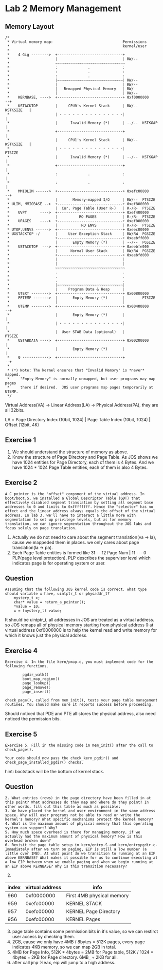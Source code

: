 # Lab 2 Memory Management

## Memory Layout

```
/*
 * Virtual memory map:                                Permissions
 *                                                    kernel/user
 *
 *    4 Gig -------->  +------------------------------+
 *                     |                              | RW/--
 *                     ~~~~~~~~~~~~~~~~~~~~~~~~~~~~~~~~
 *                     :              .               :
 *                     :              .               :
 *                     :              .               :
 *                     |~~~~~~~~~~~~~~~~~~~~~~~~~~~~~~| RW/--
 *                     |                              | RW/--
 *                     |   Remapped Physical Memory   | RW/--
 *                     |                              | RW/--
 *    KERNBASE, ---->  +------------------------------+ 0xf0000000      --+
 *    KSTACKTOP        |     CPU0's Kernel Stack      | RW/--  KSTKSIZE   |
 *                     | - - - - - - - - - - - - - - -|                   |
 *                     |      Invalid Memory (*)      | --/--  KSTKGAP    |
 *                     +------------------------------+                   |
 *                     |     CPU1's Kernel Stack      | RW/--  KSTKSIZE   |
 *                     | - - - - - - - - - - - - - - -|                 PTSIZE
 *                     |      Invalid Memory (*)      | --/--  KSTKGAP    |
 *                     +------------------------------+                   |
 *                     :              .               :                   |
 *                     :              .               :                   |
 *    MMIOLIM ------>  +------------------------------+ 0xefc00000      --+
 *                     |       Memory-mapped I/O      | RW/--  PTSIZE
 * ULIM, MMIOBASE -->  +------------------------------+ 0xef800000
 *                     |  Cur. Page Table (User R-)   | R-/R-  PTSIZE
 *    UVPT      ---->  +------------------------------+ 0xef400000
 *                     |          RO PAGES            | R-/R-  PTSIZE
 *    UPAGES    ---->  +------------------------------+ 0xef000000
 *                     |           RO ENVS            | R-/R-  PTSIZE
 * UTOP,UENVS ------>  +------------------------------+ 0xeec00000
 * UXSTACKTOP -/       |     User Exception Stack     | RW/RW  PGSIZE
 *                     +------------------------------+ 0xeebff000
 *                     |       Empty Memory (*)       | --/--  PGSIZE
 *    USTACKTOP  --->  +------------------------------+ 0xeebfe000
 *                     |      Normal User Stack       | RW/RW  PGSIZE
 *                     +------------------------------+ 0xeebfd000
 *                     |                              |
 *                     |                              |
 *                     ~~~~~~~~~~~~~~~~~~~~~~~~~~~~~~~~
 *                     .                              .
 *                     .                              .
 *                     .                              .
 *                     |~~~~~~~~~~~~~~~~~~~~~~~~~~~~~~|
 *                     |     Program Data & Heap      |
 *    UTEXT -------->  +------------------------------+ 0x00800000
 *    PFTEMP ------->  |       Empty Memory (*)       |        PTSIZE
 *                     |                              |
 *    UTEMP -------->  +------------------------------+ 0x00400000      --+
 *                     |       Empty Memory (*)       |                   |
 *                     | - - - - - - - - - - - - - - -|                   |
 *                     |  User STAB Data (optional)   |                 PTSIZE
 *    USTABDATA ---->  +------------------------------+ 0x00200000        |
 *                     |       Empty Memory (*)       |                   |
 *    0 ------------>  +------------------------------+                 --+
 *
 * (*) Note: The kernel ensures that "Invalid Memory" is *never* mapped.
 *     "Empty Memory" is normally unmapped, but user programs may map pages
 *     there if desired.  JOS user programs map pages temporarily at UTEMP.
 */

```

Virtual Address(VA) -> Linear Address(LA) -> Physical Address(PA), they are all 32bits.

LA = Page Directory Index (10bit, 1024) | Page Table Index (10bit, 1024) | Offset (12bit, 4K)


## Exercise 1
1. We should understand the structure of memory as above.
2. Know the structure of Page Directory and Page Table. As JOS shows we have 1024 entities for Page Directory, each of them is 4 Bytes.
And we have 1024 * 1024 Page Table entities, each of them is also 4 Bytes. 

## Exercise 2
```
A C pointer is the "offset" component of the virtual address. In boot/boot.S, we installed a Global Descriptor Table (GDT) that effectively disabled segment translation by setting all segment base addresses to 0 and limits to 0xffffffff. Hence the "selector" has no effect and the linear address always equals the offset of the virtual address. In lab 3, we'll have to interact a little more with segmentation to set up privilege levels, but as for memory translation, we can ignore segmentation throughout the JOS labs and focus solely on page translation.
```
1. Actually we do not need to care about the segment translation(va -> la), cause we mappeded them in places. we only cares about page translation(la -> pa).
2. Each Page Table entities is formed like 31 -- 12 Page Num | 11 --- 0 PLP(page level protection).
PLP describes the supervisor level which indicates page is for operating system or user.

## Question
```
Assuming that the following JOS kernel code is correct, what type should variable x have, uintptr_t or physaddr_t?
	mystery_t x;
	char* value = return_a_pointer();
	*value = 10;
	x = (mystery_t) value;
```
It should be uintptr_t, all addresses in JOS are treated as a virtual address. so JOS remaps all of physical memory starting from physical address 0 at virtual address 0xf0000000 is to help the kernel read and write memory for which it knows just the physical address.

## Exercise 4
```
Exercise 4. In the file kern/pmap.c, you must implement code for the following functions.

        pgdir_walk()
        boot_map_region()
        page_lookup()
        page_remove()
        page_insert()

check_page(), called from mem_init(), tests your page table management routines. You should make sure it reports success before proceeding.
```
Should noticed that PDE and PTE all stores the physical address, also need noticed the permission bits.

## Exercise 5
```
Exercise 5. Fill in the missing code in mem_init() after the call to check_page().

Your code should now pass the check_kern_pgdir() and check_page_installed_pgdir() checks.
```
hint: bootstack will be the bottom of kernel stack.

## Question
```
2. What entries (rows) in the page directory have been filled in at this point? What addresses do they map and where do they point? In other words, fill out this table as much as possible:
3. We have placed the kernel and user environment in the same address space. Why will user programs not be able to read or write the kernel's memory? What specific mechanisms protect the kernel memory?
4. What is the maximum amount of physical memory that this operating system can support? Why?
5. How much space overhead is there for managing memory, if we actually had the maximum amount of physical memory? How is this overhead broken down?
6. Revisit the page table setup in kern/entry.S and kern/entrypgdir.c. Immediately after we turn on paging, EIP is still a low number (a little over 1MB). At what point do we transition to running at an EIP above KERNBASE? What makes it possible for us to continue executing at a low EIP between when we enable paging and when we begin running at an EIP above KERNBASE? Why is this transition necessary?
```
2. 
| index | virtual address | info |
| ---- | ---- | ----|
| 960 | 0xf0000000 | First 4MB physical memory |
| 959 | 0xefc00000 | KERNEL STACK |
| 957 | 0xefc00000 | KERNEL Page Directory |
| 956 | 0xefc00000 | KERNEL Pages |

3. page table contains some permission bits in it's value, so we can restirct user access by checking them. 
4. 2GB, cause we only have 4MB / 8bytes = 512K pages, every page indicates 4KB memory, so we can map 2GB in total.
5. 4MB for Page Info, 512K * 4bytes = 2MB for Page table, 512K / 1024 * 4bytes = 2KB for Page directory. 6MB_ + 2KB for all.
6. after call jmp %eax, eip will jump to a high address.
   

